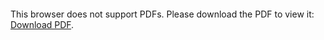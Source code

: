 <object data="https://github.com/rshashank13/rshashank13.github.io/blob/0b6ad7e5dc6d3e8cd9d22e3722b3b94cc9b89d57/Shashank_Rangarajan_Resume.pdf" type="application/pdf" width="700px" height="700px">
    <embed src="https://github.com/rshashank13/rshashank13.github.io/blob/0b6ad7e5dc6d3e8cd9d22e3722b3b94cc9b89d57/Shashank_Rangarajan_Resume.pdf">
        <p>This browser does not support PDFs. Please download the PDF to view it: <a href="https://github.com/rshashank13/rshashank13.github.io/blob/0b6ad7e5dc6d3e8cd9d22e3722b3b94cc9b89d57/Shashank_Rangarajan_Resume.pdf">Download PDF</a>.</p>
    </embed>
</object>
